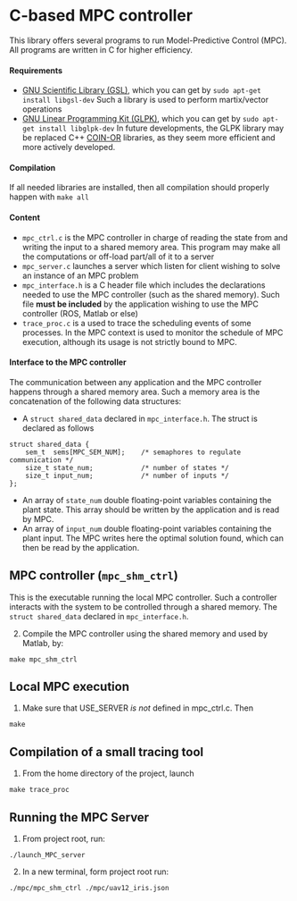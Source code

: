# C-based MPC controller
This library offers several programs to run Model-Predictive Control (MPC). All programs are written in C for higher efficiency. 

#### Requirements
* [GNU Scientific Library (GSL)](https://www.gnu.org/software/gsl/), which you can get by
```sudo apt-get install libgsl-dev```
Such a library is used to perform martix/vector operations
* [GNU Linear Programming Kit (GLPK)](https://www.gnu.org/software/glpk/), which you can get by
```sudo apt-get install libglpk-dev```
In future developments, the GLPK library may be replaced C++ [COIN-OR](https://github.com/coin-or) libraries, as they seem more efficient and more actively developed.

#### Compilation
If all needed libraries are installed, then all compilation should properly happen with
```make all```

#### Content
  * `mpc_ctrl.c` is the MPC controller in charge of reading the state from and writing the input to a shared memory area. This program may make all the computations or off-load part/all of it to a server
  * `mpc_server.c` launches a server which listen for client wishing to solve an instance of an MPC problem
  * `mpc_interface.h` is a C header file which includes the declarations needed to use the MPC controller (such as the shared memory). Such file **must be included** by the application wishing to use the MPC controller (ROS, Matlab or else)
  * `trace_proc.c` is a used to trace the scheduling events of some processes. In the MPC context is used to monitor the schedule of MPC execution, although its usage is not strictly bound to MPC.

#### Interface to the MPC controller
The communication between any application and the MPC controller happens through a shared memory area. Such a memory area is the concatenation of the following data structures:

* A `struct shared_data` declared in `mpc_interface.h`. The struct is declared as follows
```
struct shared_data {
	sem_t  sems[MPC_SEM_NUM];    /* semaphores to regulate communication */
	size_t state_num;            /* number of states */
	size_t input_num;            /* number of inputs */
};
```
* An array of `state_num` double floating-point variables containing the plant state. This array should be written by the application and is read by MPC.
* An array of `input_num` double floating-point variables containing the plant input. The MPC writes here the optimal solution found, which can then be read by the application.



## MPC controller (`mpc_shm_ctrl`)

This is the executable running the local MPC controller. Such a controller interacts with the system to be controlled through a shared memory. The `struct shared_data` declared in `mpc_interface.h`.


2. Compile the MPC controller using the shared memory and used by Matlab, by:
  ```
  make mpc_shm_ctrl
  ```

## Local MPC execution

1. Make sure that USE_SERVER *is not* defined in mpc_ctrl.c. Then
  ```
  make
  ```

## Compilation of a small tracing tool

1. From the home directory of the project, launch
  ```
  make trace_proc
  ```

## Running the MPC Server

1. From project root, run:
```
./launch_MPC_server
```

2. In a new terminal, form project root run:
```
./mpc/mpc_shm_ctrl ./mpc/uav12_iris.json
```
